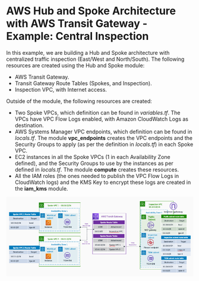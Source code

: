 # AWS Hub and Spoke Architecture with AWS Transit Gateway - Example: Central Inspection

In this example, we are building a Hub and Spoke architecture with centralized traffic inspection (East/West and North/South). The following resources are created using the Hub and Spoke module:

- AWS Transit Gateway.
- Transit Gateway Route Tables (Spokes, and Inspection).
- Inspection VPC, with Internet access.  

Outside of the module, the following resources are created:

- Two Spoke VPCs, which definition can be found in *variables.tf*. The VPCs have VPC Flow Logs enabled, with Amazon CloudWatch Logs as destination.
- AWS Systems Manager VPC endpoints, which definition can be found in *locals.tf*. The module **vpc_endpoints** creates the VPC endpoints and the Security Groups to apply (as per the definition in *locals.tf*) in each Spoke VPC.
- EC2 instances in all the Spoke VPCs (1 in each Availability Zone defined), and the Security Groups to use by the instances as per defined in *locals.tf*. The module **compute** creates these resources.
- All the IAM roles (the ones needed to publish the VPC Flow Logs in CloudWatch logs) and the KMS Key to encrypt these logs are created in the **iam_kms** module.

![Architecture diagram](https://github.com/aws-ia/terraform-aws-network-hubandspoke/blob/346b078adc3fc6ace62de2ba216a9ef92666b71b/examples/central_inspection/images/architecture_diagram.png)